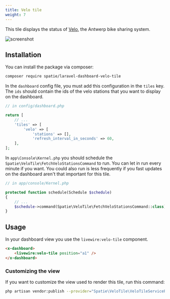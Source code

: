 ```yaml
---
title: Velo tile
weight: 7
---
```


This tile displays the status of [Velo](https://www.velo-antwerpen.be/en), the Antwerp bike sharing system.

![screenshot](https://docs.spatie.be/laravel-dashboard/v1/images/velo.png)

## Installation

You can install the package via composer:

```bash
composer require spatie/laravel-dashboard-velo-tile
```

In the `dashboard` config file, you must add this configuration in the `tiles` key. The `ids` should contain the ids of the velo stations that you want to display on the dashboard.

```php
// in config/dashboard.php

return [
    // ...
    'tiles' => [
        'velo' => [
            'stations' => [],
            'refresh_interval_in_seconds' => 60,
    ],
];
```

In `app\Console\Kernel.php` you should schedule the `Spatie\VeloTile\FetchVeloStationsCommand` to run. You can let in run every minute if you want. You could also run is less frequently if you fast updates on the dashboard aren't that important for this tile.

```php
// in app/console/Kernel.php

protected function schedule(Schedule $schedule)
{
    // ...
    $schedule->command(Spatie\VeloTile\FetchVeloStationsCommand::class)->everyMinute();
}
```

## Usage

In your dashboard view you use the `livewire:velo-tile` component. 

```html
<x-dashboard>
    <livewire:velo-tile position="a1" />
</x-dashboard>
```

### Customizing the view

If you want to customize the view used to render this tile, run this command:

```bash
php artisan vendor:publish --provider="Spatie\VeloTile\VeloTileServiceProvider" --tag="dashboard-velo-tile-views"
```
